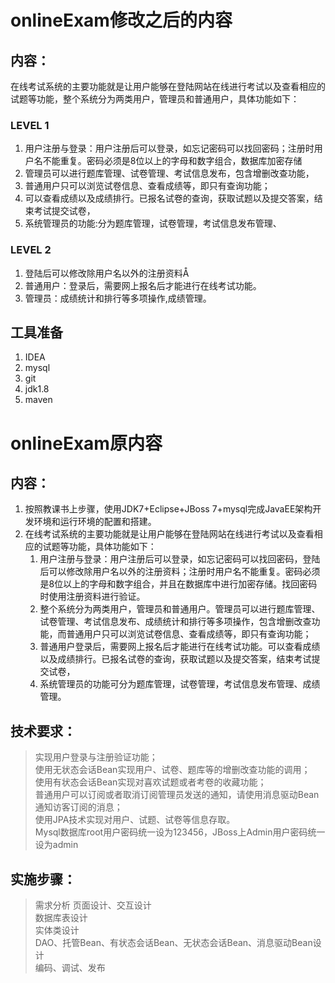 # onlineExam修改之后的内容
## 内容：
在线考试系统的主要功能就是让用户能够在登陆网站在线进行考试以及查看相应的试题等功能，整个系统分为两类用户，管理员和普通用户，具体功能如下：
### LEVEL 1 
1)	用户注册与登录：用户注册后可以登录，如忘记密码可以找回密码；注册时用户名不能重复。密码必须是8位以上的字母和数字组合，数据库加密存储        
2)	管理员可以进行题库管理、试卷管理、考试信息发布，包含增删改查功能，
3)  普通用户只可以浏览试卷信息、查看成绩等，即只有查询功能；    
3)	可以查看成绩以及成绩排行。已报名试卷的查询，获取试题以及提交答案，结束考试提交试卷，    
4)	系统管理员的功能:分为题库管理，试卷管理，考试信息发布管理、
### LEVEL 2
1)  登陆后可以修改除用户名以外的注册资料Å
2)  普通用户：登录后，需要网上报名后才能进行在线考试功能。
3)  管理员：成绩统计和排行等多项操作,成绩管理。

## 工具准备
1.  IDEA  
2.  mysql   
3.  git    
4.  jdk1.8
5.  maven

# onlineExam原内容
## 内容：
1.	按照教课书上步骤，使用JDK7+Eclipse+JBoss 7+mysql完成JavaEE架构开发环境和运行环境的配置和搭建。
2.	在线考试系统的主要功能就是让用户能够在登陆网站在线进行考试以及查看相应的试题等功能，具体功能如下：
    1)	用户注册与登录：用户注册后可以登录，如忘记密码可以找回密码，登陆后可以修改除用户名以外的注册资料；注册时用户名不能重复。密码必须是8位以上的字母和数字组合，并且在数据库中进行加密存储。找回密码时使用注册资料进行验证。    
    2)	整个系统分为两类用户，管理员和普通用户。管理员可以进行题库管理、试卷管理、考试信息发布、成绩统计和排行等多项操作，包含增删改查功能，而普通用户只可以浏览试卷信息、查看成绩等，即只有查询功能；    
    3)	普通用户登录后，需要网上报名后才能进行在线考试功能。可以查看成绩以及成绩排行。已报名试卷的查询，获取试题以及提交答案，结束考试提交试卷，    
    4)	系统管理员的功能可分为题库管理，试卷管理，考试信息发布管理、成绩管理。    

## 技术要求：
>	实现用户登录与注册验证功能；  
>	使用无状态会话Bean实现用户、试卷、题库等的增删改查功能的调用；  
>	使用有状态会话Bean实现对喜欢试题或者考卷的收藏功能；  
>	普通用户可以订阅或者取消订阅管理员发送的通知，请使用消息驱动Bean通知访客订阅的消息；  
>	使用JPA技术实现对用户、试题、试卷等信息存取。  
>	Mysql数据库root用户密码统一设为123456，JBoss上Admin用户密码统一设为admin  
## 实施步骤：
> 需求分析
> 页面设计、交互设计  
> 数据库表设计  
> 实体类设计  
> DAO、托管Bean、有状态会话Bean、无状态会话Bean、消息驱动Bean设计  
> 编码、调试、发布   

